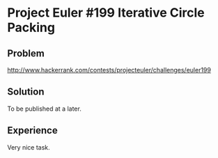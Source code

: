 # Project Euler #199 Iterative Circle Packing

## Problem
http://www.hackerrank.com/contests/projecteuler/challenges/euler199

## Solution
To be published at a later.

## Experience
Very nice task.
